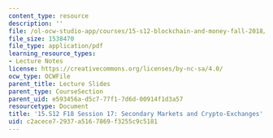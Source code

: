 ```yaml
---
content_type: resource
description: ''
file: /ol-ocw-studio-app/courses/15-s12-blockchain-and-money-fall-2018/c2acece72937a5167869f3255c9c5181_MIT15_S12F18_ses17.pdf
file_size: 1538470
file_type: application/pdf
learning_resource_types:
- Lecture Notes
license: https://creativecommons.org/licenses/by-nc-sa/4.0/
ocw_type: OCWFile
parent_title: Lecture Slides
parent_type: CourseSection
parent_uid: e593456a-d5c7-77f1-7d6d-00914f1d3a57
resourcetype: Document
title: '15.S12 F18 Session 17: Secondary Markets and Crypto-Exchanges'
uid: c2acece7-2937-a516-7869-f3255c9c5181
---
```

